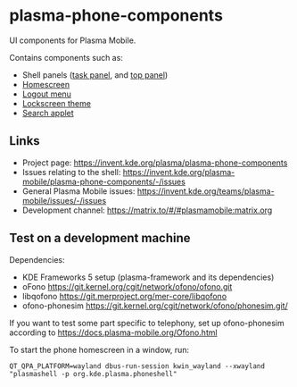 # plasma-phone-components

UI components for Plasma Mobile.

Contains components such as:
* Shell panels ([task panel](containments/taskpanel), and [top panel](containments/panel))
* [Homescreen](containments/homescreen)
* [Logout menu](look-and-feel/contents/logout)
* [Lockscreen theme](look-and-feel/contents/lockscreen)
* [Search applet](applets/krunner)

## Links
* Project page: https://invent.kde.org/plasma/plasma-phone-components
* Issues relating to the shell: https://invent.kde.org/plasma-mobile/plasma-phone-components/-/issues
* General Plasma Mobile issues: https://invent.kde.org/teams/plasma-mobile/issues/-/issues
* Development channel: https://matrix.to/#/#plasmamobile:matrix.org

## Test on a development machine

Dependencies:
* KDE Frameworks 5 setup (plasma-framework and its dependencies)
* oFono https://git.kernel.org/cgit/network/ofono/ofono.git
* libqofono https://git.merproject.org/mer-core/libqofono
* ofono-phonesim https://git.kernel.org/cgit/network/ofono/phonesim.git/

If you want to test some part specific to telephony, set up ofono-phonesim according to https://docs.plasma-mobile.org/Ofono.html

To start the phone homescreen in a window, run:
```
QT_QPA_PLATFORM=wayland dbus-run-session kwin_wayland --xwayland "plasmashell -p org.kde.plasma.phoneshell"
```
